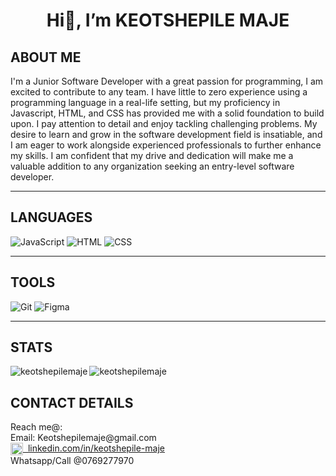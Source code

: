 <h1 align='center'>Hi👋, I’m KEOTSHEPILE MAJE</h1>

## ABOUT ME

I'm a Junior Software Developer with a great passion for programming, I am excited to contribute to any team. I have little to zero experience using a programming language in a real-life setting, but my proficiency in Javascript, HTML, and CSS has provided me with a solid foundation to build upon. I pay attention to detail and enjoy tackling challenging problems. My desire to learn and grow in the software development field is insatiable, and I am eager to work alongside experienced professionals to further enhance my skills. I am confident that my drive and dedication will make me a valuable addition to any organization seeking an entry-level software developer.

---

## LANGUAGES

![JavaScript](https://img.shields.io/badge/javascript-yellow?&style=for-the-badge&logo=javascript&logoColor=white)
![HTML](https://img.shields.io/badge/html-orange?&style=for-the-badge&logo=html5&logoColor=white)
![CSS](	https://img.shields.io/badge/CSS-blue?&style=for-the-badge&logo=css3&logoColor=white)

---

## TOOLS

![Git](	https://img.shields.io/badge/CSS-red?&style=for-the-badge&logo=git&logoColor=white)
![Figma](	https://img.shields.io/badge/CSS-purple?&style=for-the-badge&logo=figma&logoColor=white)

---

## STATS
<div>
<p>
  <img align="left" src="https://github-readme-stats.vercel.app/api/top-langs?username=keotshepilemaje&show_icons=true&locale=en&layout=compact" alt="keotshepilemaje" />
</p>
<p>
  <img align="center" src="https://github-readme-stats.vercel.app/api?username=keotshepilemaje&show_icons=true&locale=en" alt="keotshepilemaje" />
</p>

</div>

## CONTACT DETAILS
<div>Reach me@:
<div>Email: Keotshepilemaje@gmail.com</div>
  <a href="https://www.linkedin.com/in/keotshepile-maje/" target="blank">
  <img align="center" src="https://raw.githubusercontent.com/rahuldkjain/github-profile-readme-generator/master/src/images/icons/Social/linked-in-alt.svg" alt="linkedin.com/in/keotshepile-maje" height="20" width="20" />
   &nbsplinkedin.com/in/keotshepile-maje
  </a>

<div>Whatsapp/Call @0769277970</div>
  
  
  
  
  
 
